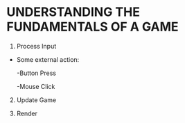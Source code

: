 # UNDERSTANDING THE FUNDAMENTALS OF A GAME

1. Process Input
* Some external action:

	-Button Press

	-Mouse Click

2. Update Game

3. Render
